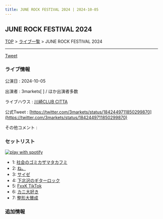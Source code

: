 ```yaml
---
title: JUNE ROCK FESTIVAL 2024 | 2024-10-05
---
```

## JUNE ROCK FESTIVAL 2024

[TOP](/setlist/) > [ライブ一覧](lives.html) > JUNE ROCK FESTIVAL 2024

___

<a href="https://twitter.com/share?ref_src=twsrc%5Etfw" data-text="3markets[ ]セットリスト > JUNE ROCK FESTIVAL 2024" class="twitter-share-button" data-via="3markets" data-hashtags="3markets" data-related="3markets" data-show-count="false">Tweet</a>

### ライブ情報

公演日
:    2024-10-05

出演者
:    3markets[ ] / ほか出演者多数

ライブハウス
:    [川崎CLUB CITTA](livehouse045.html)

公式Tweet
:    [https://twitter.com/3markets/status/1842449711850299870](https://twitter.com/3markets/status/1842449711850299870)

その他コメント
:    

### セットリスト


[![play with spotify](images/spotify-icon.png)](https://open.spotify.com/playlist/6RCNeHTQpUkXWv6slFGkck)



*  1: [社会のゴミカザマタカフミ](song002.html)
*  2: [ね。](song076.html)
*  3: [サイゼ](song004.html)
*  4: [下北沢のギターロック](song015.html)
*  5: [FxxK TikTok](song082.html)
*  6: [カニ大好き](song079.html)
*  7: [整形大賛成](song005.html)


### 追加情報






<script async src="https://platform.twitter.com/widgets.js" charset="utf-8"></script>